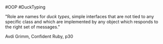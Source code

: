 #OOP #DuckTyping 

"Role are names for _duck types_, simple interfaces that are not tied to any specific class and which are implemented by any object which responds to the right set of messages."

Avdi Grimm, Confident Ruby, p30
